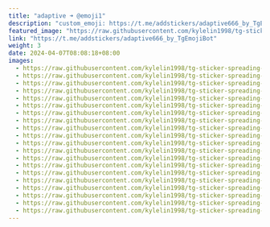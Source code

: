 ```yaml
---
title: "adaptive ➜ @emoji1"
description: "custom_emoji: https://t.me/addstickers/adaptive666_by_TgEmojiBot"
featured_image: "https://raw.githubusercontent.com/kylelin1998/tg-sticker-spreading-worldwide-images/main/img/bd715d0e-dc29-47e2-aacc-834082898739.jpg"
link: "https://t.me/addstickers/adaptive666_by_TgEmojiBot"
weight: 3
date: 2024-04-07T08:08:18+08:00
images:
  - https://raw.githubusercontent.com/kylelin1998/tg-sticker-spreading-worldwide-images/main/img/bd715d0e-dc29-47e2-aacc-834082898739.jpg
  - https://raw.githubusercontent.com/kylelin1998/tg-sticker-spreading-worldwide-images/main/img/defb6a3a-2b8d-4121-b0a5-9c7264111b2a.jpg
  - https://raw.githubusercontent.com/kylelin1998/tg-sticker-spreading-worldwide-images/main/img/321de4d4-f945-4317-8117-c36a8571e4b9.jpg
  - https://raw.githubusercontent.com/kylelin1998/tg-sticker-spreading-worldwide-images/main/img/c6a27041-45d4-4f4d-8544-c2a0213c8904.jpg
  - https://raw.githubusercontent.com/kylelin1998/tg-sticker-spreading-worldwide-images/main/img/e705ebdc-b3f6-4f33-acb5-8ef3cad9c082.jpg
  - https://raw.githubusercontent.com/kylelin1998/tg-sticker-spreading-worldwide-images/main/img/ca2484e6-ca67-41e4-9426-6bbac189439d.jpg
  - https://raw.githubusercontent.com/kylelin1998/tg-sticker-spreading-worldwide-images/main/img/0dd84cba-fe0f-43a1-bfc4-50c408dabf4d.jpg
  - https://raw.githubusercontent.com/kylelin1998/tg-sticker-spreading-worldwide-images/main/img/783142cc-1a22-4059-83da-10f4f1e488fc.jpg
  - https://raw.githubusercontent.com/kylelin1998/tg-sticker-spreading-worldwide-images/main/img/9f2eca0e-f9a0-4e5f-8670-343b0226b88f.jpg
  - https://raw.githubusercontent.com/kylelin1998/tg-sticker-spreading-worldwide-images/main/img/2a0e0ff1-6f93-4f45-b405-3ce981f3767f.jpg
  - https://raw.githubusercontent.com/kylelin1998/tg-sticker-spreading-worldwide-images/main/img/9056f9cd-2cc1-408c-a9a9-1908e9382b9e.jpg
  - https://raw.githubusercontent.com/kylelin1998/tg-sticker-spreading-worldwide-images/main/img/9d08e376-7bf3-484a-9331-2a609df4806a.jpg
  - https://raw.githubusercontent.com/kylelin1998/tg-sticker-spreading-worldwide-images/main/img/2546f9bf-49bb-4425-88d4-0f3f829d634a.jpg
  - https://raw.githubusercontent.com/kylelin1998/tg-sticker-spreading-worldwide-images/main/img/412bd2ea-d6f9-4de3-aff4-93ae831486c9.jpg
  - https://raw.githubusercontent.com/kylelin1998/tg-sticker-spreading-worldwide-images/main/img/da571c87-a31a-47dd-92bd-eefcd3533b0a.jpg
  - https://raw.githubusercontent.com/kylelin1998/tg-sticker-spreading-worldwide-images/main/img/e805e957-98f6-4838-9f68-aa1fa71f1799.jpg
  - https://raw.githubusercontent.com/kylelin1998/tg-sticker-spreading-worldwide-images/main/img/ea7f6276-487b-4a99-9d55-847ed9bdf642.jpg
  - https://raw.githubusercontent.com/kylelin1998/tg-sticker-spreading-worldwide-images/main/img/1d65658f-23ae-49dc-97bb-fe4ec332171e.jpg
  - https://raw.githubusercontent.com/kylelin1998/tg-sticker-spreading-worldwide-images/main/img/d5356d5e-d843-4ca9-8736-6e0244e6920e.jpg
  - https://raw.githubusercontent.com/kylelin1998/tg-sticker-spreading-worldwide-images/main/img/b7a2bbd8-4f66-4f97-bbe6-ad48c91d5bf4.jpg
---
```

